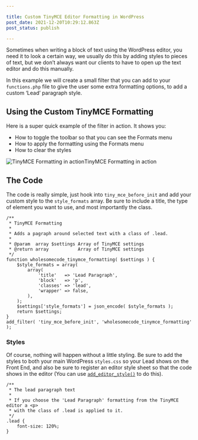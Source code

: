```yaml
---

title: Custom TinyMCE Editor Formatting in WordPress
post_date: 2021-12-20T10:29:12.863Z
post_status: publish

---
```


Sometimes when writing a block of text using the WordPress editor, you need it to look a certain way, we usually do this by adding styles to pieces of text, but we don’t always want our clients to have to open up the text editor and do this manually.

In this example we will create a small filter that you can add to your `functions.php` file to give the user some extra formatting options, to add a custom ‘Lead’ paragraph style.

Using the Custom TinyMCE Formatting
-----------------------------------

Here is a super quick example of the filter in action. It shows you:

*   How to toggle the toolbar so that you can see the Formats menu
*   How to apply the formatting using the Formats menu
*   How to clear the styles

![TinyMCE Formatting in action](https://sp-ao.shortpixel.ai/client/to_webp,q_glossy,ret_img,w_2016,h_1044/https://wholesomecode.ltd/wp-content/uploads/2019/01/TinyMCE-Formatting-1.gif)TinyMCE Formatting in action

The Code
--------

The code is really simple, just hook into `tiny_mce_before_init` and add your custom style to the `style_formats` array. Be sure to include a title, the type of element you want to use, and most importantly the class.

```
/**
 * TinyMCE Formatting
 *
 * Adds a pagraph around selected text with a class of .lead.
 *
 * @param  array $settings Array of TinyMCE settings
 * @return array           Array of TinyMCE settings
 */
function wholesomecode_tinymce_formatting( $settings ) {
	$style_formats = array(
		array(
			'title'   => 'Lead Paragraph',
			'block'   => 'p',
			'classes' => 'lead',
			'wrapper' => false,
		),
	);
	$settings['style_formats'] = json_encode( $style_formats );
	return $settings;
}
add_filter( 'tiny_mce_before_init', 'wholesomecode_tinymce_formatting' );
```

### Styles

Of course, nothing will happen without a little styling. Be sure to add the styles to both your main WordPress `styles.css` so your Lead shows on the Front End, and also be sure to register an editor style sheet so that the code shows in the editor (You can use [`add_editor_style()`](https://developer.wordpress.org/reference/functions/add_editor_style/) to do this).

```
/**
 * The lead paragraph text
 *
 * If you choose the 'Lead Paragraph' formatting from the TinyMCE editor a <p>
 * with the class of .lead is applied to it.
 */
.lead {
	font-size: 120%;
}
```